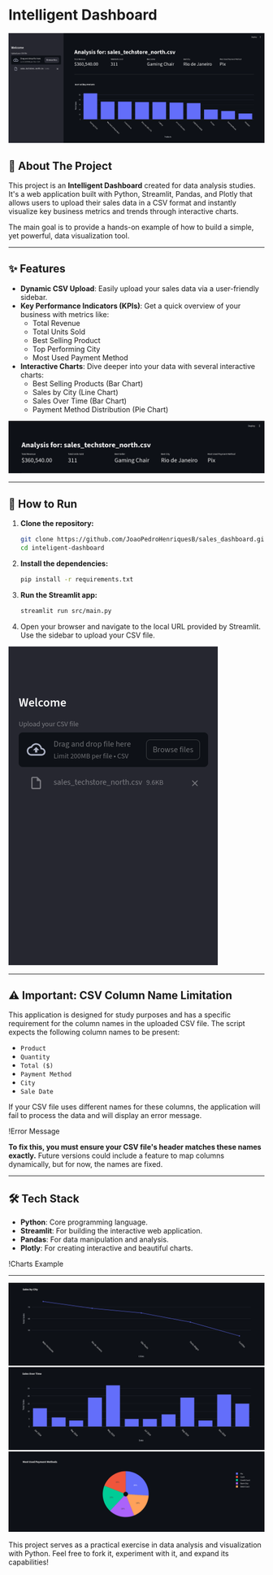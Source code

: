 # Intelligent Dashboard

![Full Dashboard View](/imgs/img1.png)

## 📖 About The Project

This project is an **Intelligent Dashboard** created for data analysis studies. It's a web application built with Python, Streamlit, Pandas, and Plotly that allows users to upload their sales data in a CSV format and instantly visualize key business metrics and trends through interactive charts.

The main goal is to provide a hands-on example of how to build a simple, yet powerful, data visualization tool.

---

## ✨ Features

*   **Dynamic CSV Upload**: Easily upload your sales data via a user-friendly sidebar.
*   **Key Performance Indicators (KPIs)**: Get a quick overview of your business with metrics like:
    *   Total Revenue
    *   Total Units Sold
    *   Best Selling Product
    *   Top Performing City
    *   Most Used Payment Method
*   **Interactive Charts**: Dive deeper into your data with several interactive charts:
    *   Best Selling Products (Bar Chart)
    *   Sales by City (Line Chart)
    *   Sales Over Time (Bar Chart)
    *   Payment Method Distribution (Pie Chart)

![KPI Section](/imgs/kpi.png)

---

## 🚀 How to Run

1.  **Clone the repository:**
    ```sh
    git clone https://github.com/JoaoPedroHenriquesB/sales_dashboard.git
    cd inteligent-dashboard
    ```

2.  **Install the dependencies:**
    ```sh
    pip install -r requirements.txt
    ```

3.  **Run the Streamlit app:**
    ```sh
    streamlit run src/main.py
    ```

4.  Open your browser and navigate to the local URL provided by Streamlit. Use the sidebar to upload your CSV file.

![File Uploader](/imgs/sidebar.png)

---

## ⚠️ Important: CSV Column Name Limitation

This application is designed for study purposes and has a specific requirement for the column names in the uploaded CSV file. The script expects the following column names to be present:

*   `Product`
*   `Quantity`
*   `Total ($)`
*   `Payment Method`
*   `City`
*   `Sale Date`

If your CSV file uses different names for these columns, the application will fail to process the data and will display an error message.

!Error Message

**To fix this, you must ensure your CSV file's header matches these names exactly.** Future versions could include a feature to map columns dynamically, but for now, the names are fixed.

---

## 🛠️ Tech Stack

*   **Python**: Core programming language.
*   **Streamlit**: For building the interactive web application.
*   **Pandas**: For data manipulation and analysis.
*   **Plotly**: For creating interactive and beautiful charts.

!Charts Example

---

![Cities](/imgs/img2.png)
![Months](/imgs/img4.png)
![Payment Methods](/imgs/img5.png)

This project serves as a practical exercise in data analysis and visualization with Python. Feel free to fork it, experiment with it, and expand its capabilities!
